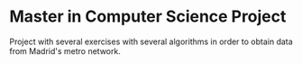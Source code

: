 # Master in Computer Science Project
Project with several exercises with several algorithms in order to obtain data from Madrid's metro network.
